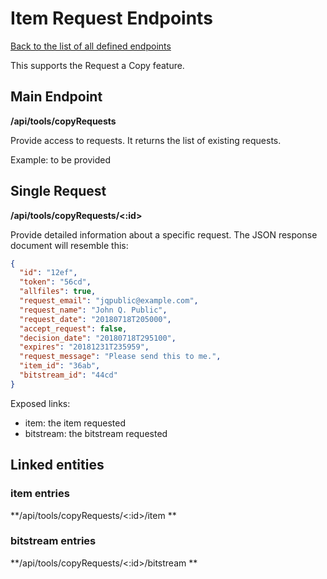 # Item Request Endpoints
[Back to the list of all defined endpoints](endpoints.md)

This supports the Request a Copy feature.

## Main Endpoint
**/api/tools/copyRequests**

Provide access to requests. It returns the list of existing requests.

Example: to be provided

## Single Request
**/api/tools/copyRequests/<:id>**

Provide detailed information about a specific request. The JSON response document will resemble this:
```json
{
  "id": "12ef",
  "token": "56cd",
  "allfiles": true,
  "request_email": "jqpublic@example.com",
  "request_name": "John Q. Public",
  "request_date": "20180718T205000",
  "accept_request": false,
  "decision_date": "20180718T295100",
  "expires": "20181231T235959",
  "request_message": "Please send this to me.",
  "item_id": "36ab",
  "bitstream_id": "44cd"
}
```

Exposed links:

  * item: the item requested
  * bitstream: the bitstream requested

## Linked entities
### item entries
**/api/tools/copyRequests/<:id>/item **
### bitstream entries
**/api/tools/copyRequests/<:id>/bitstream **
